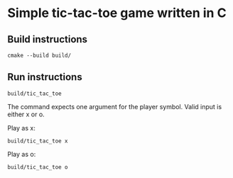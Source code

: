 # Simple tic-tac-toe game written in C
## Build instructions
```shell
cmake --build build/
```

## Run instructions
```shell
build/tic_tac_toe
```
The command expects one argument for the player symbol. Valid input is either x or o.

Play as x:
```shell
build/tic_tac_toe x
```
Play as o:
```shell
build/tic_tac_toe o
```